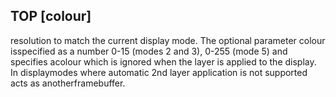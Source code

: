 ## TOP [colour]

resolution to match the current display mode. The optional parameter colour isspecified as a number 0-15 (modes 2 and 3), 0-255 (mode 5) and specifies acolour which is ignored when the layer is applied to the display. In displaymodes where automatic 2nd layer application is not supported acts as anotherframebuffer.